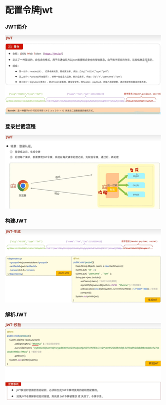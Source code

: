 
 # 配置令牌jwt #
 
### JWT简介 # 
![](./img/JWT/1-profile.png)

### 登录拦截流程 #
![](./img/JWT/2-process.png)
 
### 构建JWT #
![](./img/JWT/3-buildJWT.png)
 
### 解析JWT #
![](./img/JWT/4-parseJWT.png)
 
 